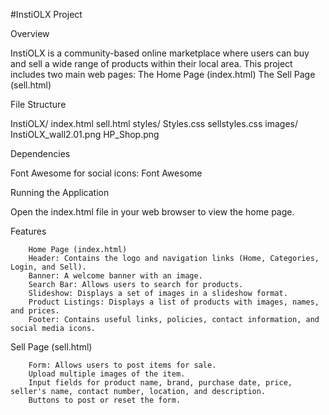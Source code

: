 #InstiOLX Project

Overview

InstiOLX is a community-based online marketplace where users can buy and sell a wide range of products within their local area. This project includes two main web pages:
  The Home Page (index.html)
  The Sell Page (sell.html)

File Structure

InstiOLX/
      index.html
      sell.html
      styles/
          Styles.css
          sellstyles.css
      images/
          InstiOLX_wall2.01.png
          HP_Shop.png


Dependencies

Font Awesome for social icons: Font Awesome 

Running the Application

Open the index.html file in your web browser to view the home page.

Features

        Home Page (index.html)
        Header: Contains the logo and navigation links (Home, Categories, Login, and Sell).
        Banner: A welcome banner with an image.
        Search Bar: Allows users to search for products.
        Slideshow: Displays a set of images in a slideshow format.
        Product Listings: Displays a list of products with images, names, and prices.
        Footer: Contains useful links, policies, contact information, and social media icons.
        
Sell Page (sell.html)
        
        Form: Allows users to post items for sale.
        Upload multiple images of the item.
        Input fields for product name, brand, purchase date, price, seller's name, contact number, location, and description.
        Buttons to post or reset the form.
